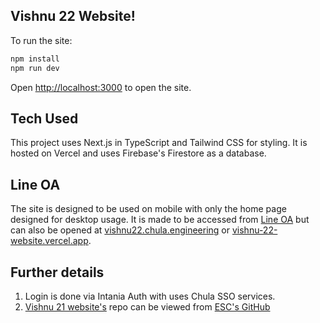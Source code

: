 ## Vishnu 22 Website!

To run the site:

```bash
npm install
npm run dev
```

Open [http://localhost:3000](http://localhost:3000) to open the site.

## Tech Used

This project uses Next.js in TypeScript and Tailwind CSS for styling. It is hosted on Vercel and uses Firebase's Firestore as a database.

## Line OA

The site is designed to be used on mobile with only the home page designed for desktop usage. It is made to be accessed from [Line OA](https://lin.ee/r5XEZ4U) but can also be opened at [vishnu22.chula.engineering](https://vishnu22.chula.engineering/app/home) or [vishnu-22-website.vercel.app](https://vishnu-22-website.vercel.app/app/home).

## Further details

1) Login is done via Intania Auth with uses Chula SSO services.
2) [Vishnu 21 website's](https://vishnu21.chula.engineering/) repo can be viewed from [ESC's GitHub](https://github.com/esc-chula)
